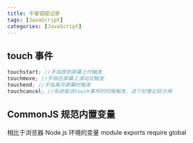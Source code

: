 ```yaml
---
title: 牛客错题记录
tags: [JavaScript]
categories: [JavaScript]
---
```


## touch 事件

```js
touchstart; //手指放到屏幕上时触发
touchmove; //手指在屏幕上滑动式触发
touchend; //手指离开屏幕时触发
touchcancel; //系统取消touch事件的时候触发，这个好像比较少用
```

## CommonJS 规范内置变量

相比于浏览器 Node.js 环境的变量 module exports require global
